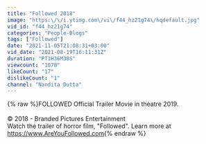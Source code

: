 ```yaml
---
title: "Followed 2018"
image: "https:\/\/i.ytimg.com\/vi\/f44_hz21g74\/hqdefault.jpg"
vid_id: "f44_hz21g74"
categories: "People-Blogs"
tags: ["Followed"]
date: "2021-11-05T21:08:31+03:00"
vid_date: "2021-08-19T16:11:31Z"
duration: "PT1H36M38S"
viewcount: "1078"
likeCount: "17"
dislikeCount: "1"
channel: "Nandita Dutta"
---
```

{% raw %}FOLLOWED Official Trailer Movie in theatre 2019.<br /><br />© 2018 - Branded Pictures Entertainment<br />Watch the trailer of horror film, &quot;Followed&quot;. Learn more at <a rel="nofollow" target="blank" href="https://www.AreYouFollowed.com">https://www.AreYouFollowed.com</a>{% endraw %}

